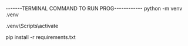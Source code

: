 -------TERMINAL COMMAND TO RUN PROG------------
python -m venv .venv

.venv\Scripts\activate

pip install -r requirements.txt
